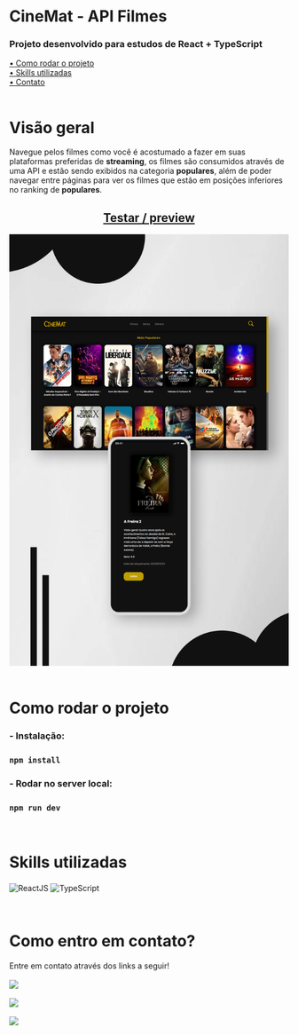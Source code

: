 # CineMat - API Filmes

### Projeto desenvolvido para estudos de React + TypeScript

[• Como rodar o projeto](#start)<br>
[• Skills utilizadas](#leng)<br>
[• Contato](#contato)<br>
<br>

# Visão geral

Navegue pelos filmes como você é acostumado a fazer em suas plataformas preferidas de **streaming**, os filmes são consumidos através de uma API e estão sendo exibidos na categoria **populares**, além de poder navegar entre páginas para ver os filmes que estão em posições inferiores no ranking de **populares**.
<br>

<h2 align="center">
<a href="https://cinemat-zeta.vercel.app/" target="_blank">Testar / preview</a> 
</h1>

 <img src ="src/images/cinemat_readme.png" alt = "mockup"/> <br><br>

# Como rodar o projeto

<p id="start"></p>

### - Instalação:

### `npm install`

### - Rodar no server local:

### `npm run dev`

<br>

<p id="leng"></p>

# Skills utilizadas

<p>
  <img align="center" alt="ReactJS" height="30" width="40" title="React.Js" src="https://cdn.jsdelivr.net/gh/devicons/devicon/icons/react/react-original.svg">
  <img align="center" alt="TypeScript" height="30" width="40" title="TypeScript" src="https://cdn.jsdelivr.net/gh/devicons/devicon/icons/typescript/typescript-original.svg">
</p>
<br>

<p id="contato"></p>

# Como entro em contato?

Entre em contato através dos links a seguir!
<br>
<br>
<a href="https://www.linkedin.com/in/marcus-vinicius-araujo-silva/" target="_blank"><img src="https://img.shields.io/badge/-LinkedIn-%230077B5?style=for-the-badge&logo=linkedin&logoColor=white" target="_blank"></a>

<a href = "mailto:marcus.profissional12@gmail.com"><img src="https://img.shields.io/badge/Microsoft_Outlook-0078D4?style=for-the-badge&logo=microsoft-outlook&logoColor=white" target="_blank"></a>

<a href="https://api.whatsapp.com/send?phone=+5592986063355" target="_blank"><img src="https://img.shields.io/badge/WhatsApp-25D366?style=for-the-badge&logo=whatsapp&logoColor=white" target="_blank"></a>

</p>
<br>
<br>
<br>

